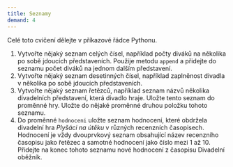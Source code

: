 ```yaml
---
title: Seznamy
demand: 4
---
```


Celé toto cvičení dělejte v příkazové řádce Pythonu.

1. Vytvořte nějaký seznam celých čísel, například počty diváků na několika po sobě jdoucích představeních. Použije metodu `append` a přidejte do seznamu počet diváků na jednom dalším představení.
2. Vytvořte nějaký seznam desetinných čísel, například zaplněnost divadla v několika po sobě jdoucích představeních.
3. Vytvořte nějaký seznam řetězců, například seznam názvů několika divadelních představení, která divadlo hraje. Uložte tento seznam do proměnné hry. Uložte do nějaké proměnné druhou položku tohoto seznamu.
4. Do proměnné `hodnoceni` uložte seznam hodnocení, které obdržela divadelní hra _Plyšáci na útěku_ v různých recenzních časopisech. Hodnocení je vždy dvouprvkový seznam obsahující název recenzního časopisu jako řetězec a samotné hodnocení jako číslo mezi 1 až 10. Přidejte na konec tohoto seznamu nové hodnocení z časopisu Divadelní oběžník.

